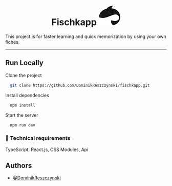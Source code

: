 <h1 align="center">
  Fischkapp <img src='./src/images/fischkappLogo.svg'>
</h1>

This project is for faster learning and quick memorization by using your own fiches.

---

## Run Locally

Clone the project

```bash
  git clone https://github.com/DominikReszczynski/fischkapp.git
```

Install dependencies

```bash
  npm install
```

Start the server

```bash
  npm run dev
```

### 🔧 Technical requirements

TypeScript, React.js, CSS Modules, Api

## Authors

- [@DominikReszczynski](https://github.com/DominikReszczynski)
